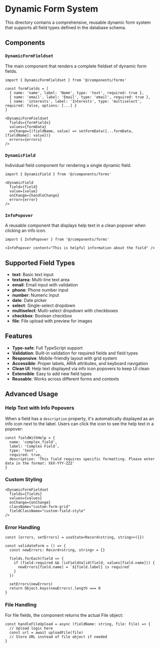 # Dynamic Form System

This directory contains a comprehensive, reusable dynamic form system that supports all field types defined in the database schema.

## Components

### `DynamicFormFieldset`
The main component that renders a complete fieldset of dynamic form fields.

```tsx
import { DynamicFormFieldset } from '@/components/forms'

const formFields = [
  { name: 'name', label: 'Name', type: 'text', required: true },
  { name: 'email', label: 'Email', type: 'email', required: true },
  { name: 'interests', label: 'Interests', type: 'multiselect', required: false, options: [...] }
]

<DynamicFormFieldset
  fields={formFields}
  values={formData}
  onChange={(fieldName, value) => setFormData({...formData, [fieldName]: value})}
  errors={errors}
/>
```

### `DynamicField`
Individual field component for rendering a single dynamic field.

```tsx
import { DynamicField } from '@/components/forms'

<DynamicField
  field={field}
  value={value}
  onChange={handleChange}
  error={error}
/>
```

### `InfoPopover`
A reusable component that displays help text in a clean popover when clicking an info icon.

```tsx
import { InfoPopover } from '@/components/forms'

<InfoPopover content="This is helpful information about the field" />
```

## Supported Field Types

- **text**: Basic text input
- **textarea**: Multi-line text area
- **email**: Email input with validation
- **phone**: Phone number input
- **number**: Numeric input
- **date**: Date picker
- **select**: Single-select dropdown
- **multiselect**: Multi-select dropdown with checkboxes
- **checkbox**: Boolean checkbox
- **file**: File upload with preview for images

## Features

- **Type-safe**: Full TypeScript support
- **Validation**: Built-in validation for required fields and field types
- **Responsive**: Mobile-friendly layout with grid system
- **Accessible**: Proper labels, ARIA attributes, and keyboard navigation
- **Clean UI**: Help text displayed via info icon popovers to keep UI clean
- **Extensible**: Easy to add new field types
- **Reusable**: Works across different forms and contexts

## Advanced Usage

### Help Text with Info Popovers
When a field has a `description` property, it's automatically displayed as an info icon next to the label. Users can click the icon to see the help text in a popover:

```tsx
const fieldWithHelp = {
  name: 'complex_field',
  label: 'Complex Field',
  type: 'text',
  required: true,
  description: 'This field requires specific formatting. Please enter data in the format: XXX-YYY-ZZZ'
}
```

### Custom Styling
```tsx
<DynamicFormFieldset
  fields={fields}
  values={values}
  onChange={onChange}
  className="custom-form-grid"
  fieldClassName="custom-field-style"
/>
```

### Error Handling
```tsx
const [errors, setErrors] = useState<Record<string, string>>({})

const validateForm = () => {
  const newErrors: Record<string, string> = {}
  
  fields.forEach(field => {
    if (field.required && !isFieldValid(field, values[field.name])) {
      newErrors[field.name] = `${field.label} is required`
    }
  })
  
  setErrors(newErrors)
  return Object.keys(newErrors).length === 0
}
```

### File Handling
For file fields, the component returns the actual File object:
```tsx
const handleFileUpload = async (fieldName: string, file: File) => {
  // Upload logic here
  const url = await uploadFile(file)
  // Store URL instead of file object if needed
}
```

